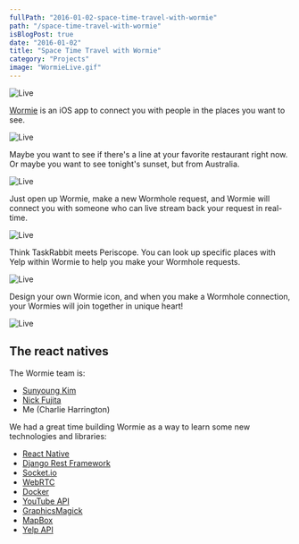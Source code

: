 ```yaml
---
fullPath: "2016-01-02-space-time-travel-with-wormie"
path: "/space-time-travel-with-wormie"
isBlogPost: true
date: "2016-01-02"
title: "Space Time Travel with Wormie"
category: "Projects"
image: "WormieLive.gif"
---
```


![Live](./images/logo.png)

[Wormie](http://www.wormieapp.com/) is an iOS app to connect you with people in the places you want to see.

![Live](./images/WormieLive.gif)

Maybe you want to see if there's a line at your favorite restaurant right now. Or maybe you want to see tonight's sunset, but from Australia.

![Live](./images/WormieExplore.gif)

Just open up Wormie, make a new Wormhole request, and Wormie will connect you with someone who can live stream back your request in real-time.

![Live](./images/WormieCreate.gif)

Think TaskRabbit meets Periscope. You can look up specific places with Yelp within Wormie to help you make your Wormhole requests.

![Live](./images/WormieYelp.gif)

Design your own Wormie icon, and when you make a Wormhole connection, your Wormies will join together in unique heart!

![Live](./images/WormieCreate.gif)

## The react natives

The Wormie team is:

* [Sunyoung Kim](https://github.com/SunyoungKim508)
* [Nick Fujita](https://github.com/nickfujita)
* Me (Charlie Harrington)

We had a great time building Wormie as a way to learn some new technologies and libraries:

* [React Native](https://facebook.github.io/react-native/)
* [Django Rest Framework](http://www.django-rest-framework.org/)
* [Socket.io](https://socket.io/)
* [WebRTC](https://webrtc.org/)
* [Docker](https://www.docker.com/)
* [YouTube API](https://developers.google.com/youtube/)
* [GraphicsMagick](http://www.graphicsmagick.org/)
* [MapBox](https://www.mapbox.com/api-documentation/)
* [Yelp API](https://www.yelp.com/developers/documentation/v2/overview)
